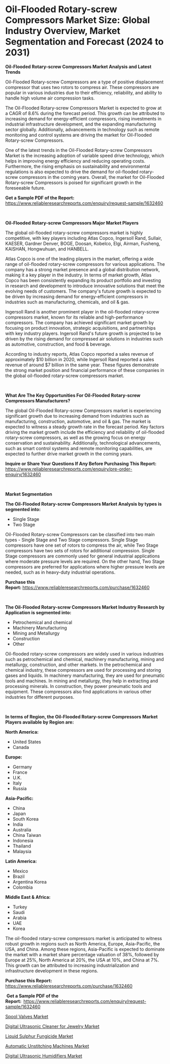 <p><h1>Oil-Flooded Rotary-screw Compressors Market Size: Global Industry Overview, Market Segmentation and Forecast (2024 to 2031)</h1></p><p><strong>Oil-Flooded Rotary-screw Compressors Market Analysis and Latest Trends</strong></p>
<p><p>Oil-Flooded Rotary-screw Compressors are a type of positive displacement compressor that uses two rotors to compress air. These compressors are popular in various industries due to their efficiency, reliability, and ability to handle high volume air compression tasks.</p><p>The Oil-Flooded Rotary-screw Compressors Market is expected to grow at a CAGR of 8.6% during the forecast period. This growth can be attributed to increasing demand for energy-efficient compressors, rising investments in industrial infrastructure development, and the expanding manufacturing sector globally. Additionally, advancements in technology such as remote monitoring and control systems are driving the market for Oil-Flooded Rotary-screw Compressors.</p><p>One of the latest trends in the Oil-Flooded Rotary-screw Compressors Market is the increasing adoption of variable speed drive technology, which helps in improving energy efficiency and reducing operating costs. Furthermore, the rising emphasis on sustainability and environmental regulations is also expected to drive the demand for oil-flooded rotary-screw compressors in the coming years. Overall, the market for Oil-Flooded Rotary-screw Compressors is poised for significant growth in the foreseeable future.</p></p>
<p><strong>Get a Sample PDF of the Report:&nbsp;</strong> <a href="https://www.reliableresearchreports.com/enquiry/request-sample/1632460">https://www.reliableresearchreports.com/enquiry/request-sample/1632460</a></p>
<p>&nbsp;</p>
<p><strong>Oil-Flooded Rotary-screw Compressors Major Market Players</strong></p>
<p><p>The global oil-flooded rotary-screw compressors market is highly competitive, with key players including Atlas Copco, Ingersoll Rand, Sullair, KAESER, Gardner Denver, BOGE, Doosan, Kobelco, Elgi, Airman, Fusheng, KAISHAN, Hongwuhuan, and HANBELL.</p><p>Atlas Copco is one of the leading players in the market, offering a wide range of oil-flooded rotary-screw compressors for various applications. The company has a strong market presence and a global distribution network, making it a key player in the industry. In terms of market growth, Atlas Copco has been consistently expanding its product portfolio and investing in research and development to introduce innovative solutions that meet the evolving needs of customers. The company's future growth is expected to be driven by increasing demand for energy-efficient compressors in industries such as manufacturing, chemicals, and oil & gas.</p><p>Ingersoll Rand is another prominent player in the oil-flooded rotary-screw compressors market, known for its reliable and high-performance compressors. The company has achieved significant market growth by focusing on product innovation, strategic acquisitions, and partnerships with key industry players. Ingersoll Rand's future growth is projected to be driven by the rising demand for compressed air solutions in industries such as automotive, construction, and food & beverage.</p><p>According to industry reports, Atlas Copco reported a sales revenue of approximately $10 billion in 2020, while Ingersoll Rand reported a sales revenue of around $7 billion in the same year. These figures demonstrate the strong market position and financial performance of these companies in the global oil-flooded rotary-screw compressors market.</p></p>
<p>&nbsp;</p>
<p><strong>What Are The Key Opportunities For Oil-Flooded Rotary-screw Compressors Manufacturers?</strong></p>
<p><p>The global Oil-Flooded Rotary-screw Compressors market is experiencing significant growth due to increasing demand from industries such as manufacturing, construction, automotive, and oil & gas. The market is expected to witness a steady growth rate in the forecast period. Key factors driving the market growth include the efficiency and reliability of oil-flooded rotary-screw compressors, as well as the growing focus on energy conservation and sustainability. Additionally, technological advancements, such as smart control systems and remote monitoring capabilities, are expected to further drive market growth in the coming years.</p></p>
<p><strong>Inquire or Share Your Questions If Any Before Purchasing This Report:</strong> <a href="https://www.reliableresearchreports.com/enquiry/pre-order-enquiry/1632460">https://www.reliableresearchreports.com/enquiry/pre-order-enquiry/1632460</a></p>
<p>&nbsp;</p>
<p><strong>Market Segmentation</strong></p>
<p><strong>The Oil-Flooded Rotary-screw Compressors Market Analysis by types is segmented into:</strong></p>
<p><ul><li>Single Stage</li><li>Two Stage</li></ul></p>
<p><p>Oil-Flooded Rotary-screw Compressors can be classified into two main types - Single Stage and Two Stage compressors. Single Stage compressors have one set of rotors to compress the air, while Two Stage compressors have two sets of rotors for additional compression. Single Stage compressors are commonly used for general industrial applications where moderate pressure levels are required. On the other hand, Two Stage compressors are preferred for applications where higher pressure levels are needed, such as in heavy-duty industrial operations.</p></p>
<p><strong>Purchase this Report:&nbsp;</strong><a href="https://www.reliableresearchreports.com/purchase/1632460">https://www.reliableresearchreports.com/purchase/1632460</a></p>
<p>&nbsp;</p>
<p><strong>The Oil-Flooded Rotary-screw Compressors Market Industry Research by Application is segmented into:</strong></p>
<p><ul><li>Petrochemical and chemical</li><li>Machinery Manufacturing</li><li>Mining and Metallurgy</li><li>Construction</li><li>Other</li></ul></p>
<p><p>Oil-flooded rotary-screw compressors are widely used in various industries such as petrochemical and chemical, machinery manufacturing, mining and metallurgy, construction, and other markets. In the petrochemical and chemical industry, these compressors are used for processing and storing gases and liquids. In machinery manufacturing, they are used for pneumatic tools and machines. In mining and metallurgy, they help in extracting and processing minerals. In construction, they power pneumatic tools and equipment. These compressors also find applications in various other industries for different purposes.</p></p>
<p>&nbsp;</p>
<p><strong>In terms of Region, the Oil-Flooded Rotary-screw Compressors Market Players available by Region are:</strong></p>
<p>
    <p> <strong> North America: </strong>
        <ul>
            <li>United States</li>
            <li>Canada</li>
        </ul>
        </p> 
    <p> <strong> Europe: </strong>
        <ul>
            <li>Germany</li>
            <li>France</li>
            <li>U.K.</li>
            <li>Italy</li>
            <li>Russia</li>
        </ul>
        </p> 
    <p> <strong> Asia-Pacific: </strong>
        <ul>
            <li>China</li>
            <li>Japan</li>
            <li>South Korea</li>
            <li>India</li>
            <li>Australia</li>
            <li>China Taiwan</li>
            <li>Indonesia</li>
            <li>Thailand</li>
            <li>Malaysia</li>
        </ul>
        </p> 
    <p> <strong> Latin America: </strong>
        <ul>
            <li>Mexico</li>
            <li>Brazil</li>
            <li>Argentina Korea</li>
            <li>Colombia</li>
        </ul>
        </p> 
    <p> <strong> Middle East & Africa: </strong>
        <ul>
            <li>Turkey</li>
            <li>Saudi</li>
            <li>Arabia</li>
            <li>UAE</li>
            <li>Korea</li>
        </ul>
    </p>
    </p>
<p><p>The oil-flooded rotary-screw compressors market is anticipated to witness robust growth in regions such as North America, Europe, Asia-Pacific, the USA, and China. Among these regions, Asia-Pacific is expected to dominate the market with a market share percentage valuation of 38%, followed by Europe at 25%, North America at 20%, the USA at 10%, and China at 7%. This growth can be attributed to increasing industrialization and infrastructure development in these regions.</p></p>
<p><strong>Purchase this Report: </strong><a href="https://www.reliableresearchreports.com/purchase/1632460">https://www.reliableresearchreports.com/purchase/1632460</a></p>
<p>&nbsp;<strong>Get a Sample PDF of the Report:&nbsp;&nbsp;</strong><a href="https://www.reliableresearchreports.com/enquiry/request-sample/1632460">https://www.reliableresearchreports.com/enquiry/request-sample/1632460</a></p>
<p><strong></strong></p>
<p><p><a href="https://extreme-scabiosa-c81.notion.site/Spool-Valves-Market-Size-Share-Trends-Analysis-Report-By-Application-Regional-Outlook-Competiti-ba7209bdf00441c9b3c2121050073018">Spool Valves Market</a></p><p><a href="https://github.com/wwwkeltoum/Market-Research-Report-List-2/blob/main/digital-ultrasonic-cleaner-for-jewelry-market.md">Digital Ultrasonic Cleaner for Jewelry Market</a></p><p><a href="https://view.publitas.com/reportprime-1/liquid-sulphur-fungicide-market-growth-market-trends-covid-19-impact-and-forecasts-for-period-from-2024-2031/">Liquid Sulphur Fungicide Market</a></p><p><a href="https://adventurous-uranium-ef9.notion.site/Automatic-Unstitching-Machines-Market-Size-Furnishes-Valuable-Information-Encompassing-Market-Share--1cd0a4415ad246d6984c5cd019e53192">Automatic Unstitching Machines Market</a></p><p><a href="https://github.com/gamblestampleyjenny50m5sl6/Market-Research-Report-List-1/blob/main/digital-ultrasonic-humidifiers-market.md">Digital Ultrasonic Humidifiers Market</a></p></p>